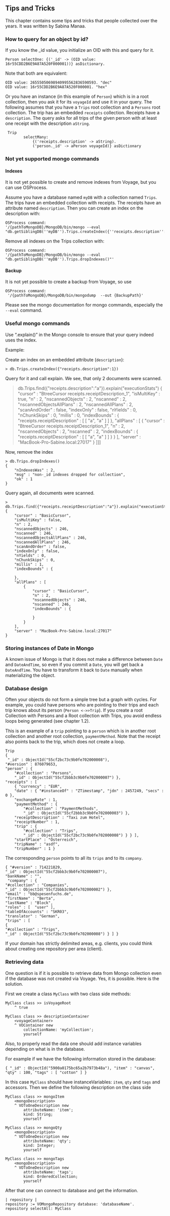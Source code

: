 ## Tips and Tricks


This chapter contains some tips and tricks that people collected over the years. It was written by Sabina Manaa.


### How to query for an object by id?    


If you know the \_id value, you initialize an OID with this and query for it.
```
Person selectOne: {('_id' -> (OID value: 16r55CDD2B6E9A87A520F000001))} asDictionary.
```


Note that both are equivalent:
```
OID value: 26555050698940995562836590593. "dec"
OID value: 16r55CDD2B6E9A87A520F000001. "hex"
```


Or you have an instance \(in this example of `Person`\) which is in a root collection, then you ask it for its `voyageId` and use it in your query. The following assumes that you have a `Trips` root collection and a `Persons` root collection. The trip has an embedded `receipts` collection. Receipts have a `description`.  The query asks for all trips of the given person with at least one receipt with the description `aString`.

```
 Trip
		selectMany:
			{('receipts.description' -> aString).
			('person._id' -> aPerson voyageId)} asDictionary
```


### Not yet supported mongo commands


#### Indexes

It is not yet possible to create and remove indexes from Voyage, but you can use OSProcess.

Assume you have a database named `myDB` with a collection named `Trips`. 
The trips have an embedded collection with receipts. The receipts have an attribute named `description`.
Then you can create an index on the description with:

```
OSProcess command:
'/{pathToMongoDB}/MongoDB/bin/mongo --eval "db.getSiblingDB(''myDB'').Trips.createIndex({''receipts.description'':1})"'
```



Remove all indexes on the Trips collection with:
```
OSProcess command:
'/{pathToMongoDB}/MongoDB/bin/mongo --eval "db.getSiblingDB(''myDB'').Trips.dropIndexes()"'
```


#### Backup

It is not yet possible to create a backup from Voyage, so use 

```
OSProcess command:
 '/{pathToMongoDB}/MongoDB/bin/mongodump  --out {BackupPath}'
```


Please see the mongo documentation for mongo commands, especially the `--eval` command.

### Useful mongo commands


Use “.explain\(\)” in the Mongo console to ensure that your query indeed uses the index.

Example:

Create an index on an embedded attribute \(`description`\):
```
> db.Trips.createIndex({"receipts.description":1})
```


Query for it and call explain. We see, that only 2 documents were scanned.
> db.Trips.find\({"receipts.description":"a"}\).explain\("executionStats"\)
\{
	"cursor" : "BtreeCursor receipts.receiptDescription\_1",
	"isMultiKey" : true,
	"n" : 2,
	"nscannedObjects" : 2,
	"nscanned" : 2,
	"nscannedObjectsAllPlans" : 2,
	"nscannedAllPlans" : 2,
	"scanAndOrder" : false,
	"indexOnly" : false,
	"nYields" : 0,
	"nChunkSkips" : 0,
	"millis" : 0,
	"indexBounds" : \{
		"receipts.receiptDescription" : \[
			\[
				"a",
				"a"
			\]
		\]
	},
	"allPlans" : \[
		\{
			"cursor" : "BtreeCursor receipts.receiptDescription\_1",
			"n" : 2,
			"nscannedObjects" : 2,
			"nscanned" : 2,
			"indexBounds" : \{
				"receipts.receiptDescription" : \[
					\[
						"a",
						"a"
					\]
				\]
			\}
		\}
	\],
	"server" : "MacBook-Pro-Sabine.local:27017"
\}
\]\]\]

Now, remove the index
```
> db.Trips.dropIndexes()
{
	"nIndexesWas" : 2,
	"msg" : "non-_id indexes dropped for collection",
	"ok" : 1
}
```


Query again, all documents were scanned.

```
> db.Trips.find({"receipts.receiptDescription":"a"}).explain("executionStats")
{
	"cursor" : "BasicCursor",
	"isMultiKey" : false,
	"n" : 2,
	"nscannedObjects" : 246,
	"nscanned" : 246,
	"nscannedObjectsAllPlans" : 246,
	"nscannedAllPlans" : 246,
	"scanAndOrder" : false,
	"indexOnly" : false,
	"nYields" : 0,
	"nChunkSkips" : 0,
	"millis" : 1,
	"indexBounds" : {
		
	},
	"allPlans" : [
		{
			"cursor" : "BasicCursor",
			"n" : 2,
			"nscannedObjects" : 246,
			"nscanned" : 246,
			"indexBounds" : {
				
			}
		}
	],
	"server" : "MacBook-Pro-Sabine.local:27017"
}
```




### Storing instances of Date in Mongo

A known issue of Mongo is that it does not make a difference between `Date` and `DateAndTime`, so even if you commit a `Date`, you will get back a `DateAndTime`. You have to transform it back to `Date` manually when materializing the object.

### Database design

Often your objects do not form a simple tree but a graph with cycles. For example, you could have persons who are pointing to their trips and each trip knows about its person \(`Person <->>Trip`\). If you create a root Collection with Persons and a Root collection with Trips, you avoid endless loops being generated \(see chapter 1.2\).

This is an example of a `trip` pointing to a `person` which is in another root collection and another root collection, `paymentMethod`. Note that the receipt also points back to the trip, which does not create a loop.

```
Trip
{
 "_id" : ObjectId("55cf2bc73c9b0fe702000008"), 
"#version" : 876079653, 
"person" : { 
	"#collection" : "Persons", 
	"_id" : ObjectId("55cf2bbb3c9b0fe702000007") }, 
"receipts" : [ 	
	{ "currency" : "EUR", 	
	"date" : { "#instanceOf" : "ZTimestamp", "jdn" : 2457249, "secs" : 0 }, 	
	"exchangeRate" : 1, 	
	"paymentMethod" : {
		"#collection" : "PaymentMethods", 	
		"_id" : ObjectId("55cf2bbb3c9b0fe702000003") }, 
	"receiptDescription" : "Taxi zum Hotel", 	
	"receiptNumber" : 1, 	
	"trip" : { 
		"#collection" : "Trips", 	
		"_id" : ObjectId("55cf2bc73c9b0fe702000008") } } ], 
	"startPlace" : "Österreich",    
	"tripName" : "asdf", 
	"tripNumber" : 1 }
```


The corresponding `person` points to all its `trips` and to its `company`.
```
{ "#version" : 714221829, 
"_id" : ObjectId("55cf2bbb3c9b0fe702000007"), 
"bankName" : "",
 "company" : { 
"#collection" : "Companies", 
"_id" : ObjectId("55cf2bbb3c9b0fe702000002") },
"email" : "bb@spesenfuchs.de", 
"firstName" : "Berta",
"lastName" : "Block",  
"roles" : [  "user" ], 
"tableOfAccounts" : "SKR03", 
"translator" : "German", 
"trips" : [ 	
{
"#collection" : "Trips", 	
"_id" : ObjectId("55cf2bc73c9b0fe702000008") } ] }
```


If your domain has strictly delimited areas, e.g. clients, you could think about creating one repository per area \(client\). 

### Retrieving data 


One question is if it is possible to retrieve data from Mongo collection even if the database was not created via Voyage.
Yes, it is possible. Here is the solution.

First we create a class `MyClass` with two class side methods:

```
MyClass class >> isVoyageRoot
	^ true
```


```
MyClass class >> descriptionContainer
    <voyageContainer>
    ^ VOContainer new
        collectionName: 'myCollection';
        yourself
```

	
Also, to properly read the data one should add instance variables depending on what is in the database. 

For example if we have the following information stored in the database: 

```
{ "_id" : ObjectId("5900a0175bc65a2b7973b48a"), "item" : "canvas", "qty" : 100, "tags" : [ "cotton" ] }
```


In this case `MyClass` should have instanceVariables: `item`, `qty` and `tags` and accessors.
Then we define the following description on the class side

```
MyClass class >> mongoItem
	<mongoDescription>
	^ VOToOneDescription new
		attributeName: 'item';
		kind: String;
		yourself
```


```
MyClass class >> mongoQty
	<mongoDescription>
	^ VOToOneDescription new
		attributeName: 'qty';
		kind: Integer;
		yourself
```


```
MyClass class >> mongoTags
	<mongoDescription>
	^ VOToOneDescription new
		attributeName: 'tags';
		kind: OrderedCollection;
		yourself
```

	
After that one can connect to database and get the information.

```
| repository | 
repository := VOMongoRepository database: 'databaseName'.
repository selectAll: MyClass
```





